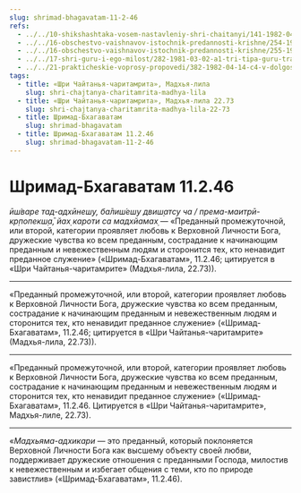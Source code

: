 ```yaml
---
slug: shrimad-bhagavatam-11-2-46
refs:
  - ../../10-shikshashtaka-vosem-nastavleniy-shri-chaitanyi/141-1982-04-27-b2-c1-kommentarii-ko-vtoromu-tretemu-i-chetvertomu-stiham-shikshashtaki.md
  - ../../16-obschestvo-vaishnavov-istochnik-predannosti-krishne/254-1981-08-27-c1-3-tri-urovnya-predannyh-soglasno-ucheniyu-shrimad-bhagavatam.md
  - ../../16-obschestvo-vaishnavov-istochnik-predannosti-krishne/255-1983-02-12-a4-tri-urovnya-predannyh-soglasno-ucheniyu-shri-chajtani-bhagavatam-i-puran.md
  - ../../17-shri-guru-i-ego-milost/282-1981-03-02-a1-tri-tipa-guru-transformatsiya-vospriyatiya-guru.md
  - ../../21-prakticheskie-voprosy-propovedi/382-1982-04-14-c4-v-dolgosrochnoj-perspektive-smirenie-plodotvornee-chem-agressiya.md
tags:
  - title: «Шри Чайтанья-чаритамрита», Мадхья-лила
    slug: shri-chajtanya-charitamrita-madhya-lila
  - title: «Шри Чайтанья-чаритамрита», Мадхья-лила 22.73
    slug: shri-chajtanya-charitamrita-madhya-lila-22-73
  - title: Шримад-Бхагаватам
    slug: shrimad-bhagavatam
  - title: Шримад-Бхагаватам 11.2.46
    slug: shrimad-bhagavatam-11-2-46
---
```


# Шримад-Бхагаватам 11.2.46

*ӣш́варе тад-адхӣнеш̣у, ба̄лиш́еш̣у двиш̣атсу ча / према-маитрӣ-кр̣попекш̣а̄, йах̣ кароти са мадхйамах̣* — «Преданный промежуточной, или второй, категории проявляет любовь к Верховной Личности Бога, дружеские чувства ко всем преданным, сострадание к начинающим преданным и невежественным людям и сторонится тех, кто ненавидит преданное служение» («Шримад-Бхагаватам», 11.2.46; цитируется в «Шри Чайтанья-чаритамрите» (Мадхья-лила, 22.73)).

---

«Преданный промежуточной, или второй, категории проявляет любовь к Верховной Личности Бога, дружеские чувства ко всем преданным, сострадание к начинающим преданным и невежественным людям и сторонится тех, кто ненавидит преданное служение» («Шримад-Бхагаватам», 11.2.46; цитируется в «Шри Чайтанья-чаритамрите» (Мадхья-лила, 22.73)).

---

«Преданный промежуточной, или второй, категории проявляет любовь к Верховной Личности Бога, дружеские чувства ко всем преданным, сострадание к начинающим преданным и невежественным людям и сторонится тех, кто ненавидит преданное служение» («Шримад-Бхагаватам», 11.2.46. Цитируется в «Шри Чайтанья-чаритамрите», Мадхья-лиле, 22.73).

---

«*Мадхьяма-адхикари* — это преданный, который поклоняется Верховной Личности Бога как высшему объекту своей любви, поддерживает дружеские отношения с преданными Господа, милостив к невежественным и избегает общения с теми, кто по природе завистлив» («Шримад-Бхагаватам», 11.2.46).
